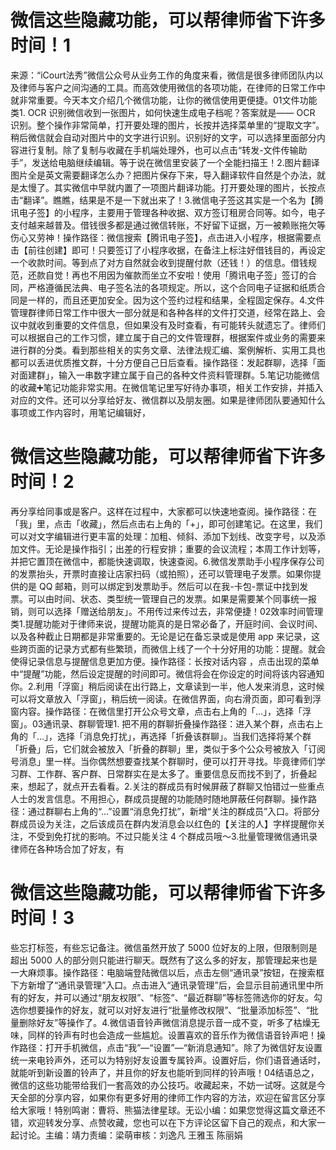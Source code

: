 # 微信这些隐藏功能，可以帮律师省下许多时间！1

来源：“iCourt法秀”微信公众号从业务工作的角度来看，微信是很多律师团队内以及律师与客户之间沟通的工具。而高效使用微信的各项功能，在律师的日常工作中就非常重要。今天本文介绍几个微信功能，让你的微信使用更便捷。01文件功能类1. OCR 识别微信收到一张图片，如何快速生成电子档呢？答案就是—— OCR 识别。整个操作非常简单，打开要处理的图片，长按并选择菜单里的“提取文字”。稍后微信就会自动对图片中的文字进行识别。识别好的文字，可以选择里面部分内容进行复制。除了复制与收藏在手机端处理外，也可以点击“转发-文件传输助手”，发送给电脑继续编辑。等于说在微信里安装了一个全能扫描王！2.图片翻译图片全是英文需要翻译怎么办？把图片保存下来，导入翻译软件自然是个办法，就是太慢了。其实微信中早就内置了一项图片翻译功能。打开要处理的图片，长按点击“翻译”。瞧瞧，结果是不是一下就出来了！3.微信电子签这其实是一个名为【腾讯电子签】的小程序，主要用于管理各种收据、双方签订租房合同等。如今，电子支付越来越普及。借钱很多都是通过微信转账，不好留下证据，万一被赖账拖欠等伤心又劳神！操作路径：微信搜索【腾讯电子签】，点击进入小程序，根据需要点击【前往创建】即可！只要签订了小程序收据，在备注上标注好借钱目的，再设定一个收款时间。等到点了对方自然就会收到提醒付款（还钱！）的信息。借钱规范，还款自觉！再也不用因为催款而坐立不安啦！使用「腾讯电子签」签订的合同，严格遵循民法典、电子签名法的各项规定。所以，这个合同电子证据和纸质合同是一样的，而且还更加安全。因为这个签约过程和结果，全程固定保存。4.文件管理群律师日常工作中很大一部分就是和各种各样的文件打交道，经常在路上、会议中就收到重要的文件信息，但如果没有及时查看，有可能转头就遗忘了。律师们可以根据自己的工作习惯，建立属于自己的文件管理群，根据案件或业务的需要来进行群的分类。看到那些相关的实务文章、法律法规汇编、案例解析、实用工具也都可以丢进优质推文群，十分方便自己日后查看。操作路径：发起群聊，选择「面对面建群」，输入一串数字建立属于自己的各种文件资料管理群。5.笔记功能微信的收藏➕笔记功能非常实用。在微信笔记里写好待办事项，相关工作安排，并插入对应的文件。还可以分享给好友、微信群以及朋友圈。如果是律师团队要通知什么事项或工作内容时，用笔记编辑好，

# 微信这些隐藏功能，可以帮律师省下许多时间！2

再分享给同事或是客户。这样在过程中，大家都可以快速地查阅。操作路径：在「我」里，点击「收藏」，然后点击右上角的「+」，即可创建笔记。在这里，我们可以对文字编辑进行更丰富的处理：加粗、倾斜、添加下划线、改变字号，以及添加文件。无论是操作指引；出差的行程安排；重要的会议流程；本周工作计划等，并把它置顶在微信中，都能快速调取，快速查阅。6.微信发票助手小程序保存公司的发票抬头，开票时直接让店家扫码（或拍照），还可以管理电子发票。如果你提供的是 QQ 邮箱，则可以绑定到发票助手。然后可以在我-卡包-票证中找到发票。可以由时间、状态、类型统一管理自己的发票。如果是需要某个同事统一报销，则可以选择「赠送给朋友」。不用传过来传过去，非常便捷！02效率时间管理类1.提醒功能对于律师来说，提醒功能真的是日常必备了，开庭时间、会议时间、以及各种截止日期都是非常重要的。无论是记在备忘录或是使用 app 来记录，这些跨页面的记录方式都有些繁琐，而微信上线了一个十分好用的功能：提醒。就会使得记录信息与提醒信息更加方便。操作路径：长按对话内容 ，点击出现的菜单中“提醒”功能，然后设定提醒的时间即可。微信将会在你设定的时间将该内容通知你。2.利用「浮窗」稍后阅读在出行路上，文章读到一半，他人发来消息，这时候可以将文章放入「浮窗」，稍后统一阅读。在微信界面，向右滑页面，即可看到浮窗内容。操作路径：在微信里打开公众号文章，点击右上角的「…」，选择「浮窗」。03通讯录、群聊管理1. 把不用的群聊折叠操作路径：进入某个群，点击右上角的「…」，选择「消息免打扰」，再选择「折叠该群聊」。当我们选择将某个群「折叠」后，它们就会被放入「折叠的群聊」里，类似于多个公众号被放入「订阅号消息」里一样。当你偶然想要查找某个群聊时，便可以打开寻找。毕竟律师们学习群、工作群、客户群、日常群实在是太多了。重要信息反而找不到了，折叠起来，想起了，就点开去看看。2.关注的群成员有时候屏蔽了群聊又怕错过一些重点人士的发言信息。不用担心，群成员提醒的功能随时随地屏蔽任何群聊。操作路径：通过群聊右上角的“...”设置“消息免打扰”，新增“关注的群成员”入口。将部分群成员设为关注，之后该成员在群内发消息会以红色的【关注的人】字样提醒你关注，不受到免打扰的影响。不过只能关注 4 个群成员哦～3.批量管理微信通讯录律师在各种场合加了好友，有

# 微信这些隐藏功能，可以帮律师省下许多时间！3

些忘打标签，有些忘记备注。微信虽然开放了 5000 位好友的上限，但限制则是超出 5000 人的部分则只能进行聊天。既然有了这么多的好友，那管理起来也是一大麻烦事。操作路径：电脑端登陆微信以后，点击左侧“通讯录”按钮，在搜索框下方新增了“通讯录管理”入口。点击进入“通讯录管理”后，会显示目前通讯里中所有的好友，并可以通过“朋友权限”、“标签”、“最近群聊”等标签筛选你的好友。勾选你想要操作的好友，就可以对好友进行“批量修改权限”、“批量添加标签”、“批量删除好友”等操作了。4.微信语音铃声微信消息提示音一成不变，听多了枯燥无味，同样的铃声有时也会造成一些尴尬。设置喜欢的音乐作为微信语音铃声吧！操作路径：打开手机微信，点击“我”—“设置”—“新消息通知”。除了为微信好友设置统一来电铃声外，还可以为特别好友设置专属铃声。设置好后，你们语音通话时，就能听到新设置的铃声了，并且你的好友也能听到同样的铃声哦！04结语总之，微信的这些功能带给我们一套高效的办公技巧。收藏起来，不妨一试呀。这就是今天全部的分享内容，如果你有更多好用的律师工作内容的方法，欢迎在留言区分享给大家哦！特别鸣谢：曹将、熊猫法律星球。无讼小编：如果您觉得这篇文章还不错，欢迎转发分享、点赞收藏，您也可以在下方评论区留下自己的观点，和大家一起讨论。主编：靖力责编：梁萌审核：刘逸凡 王雅玉 陈丽娟

